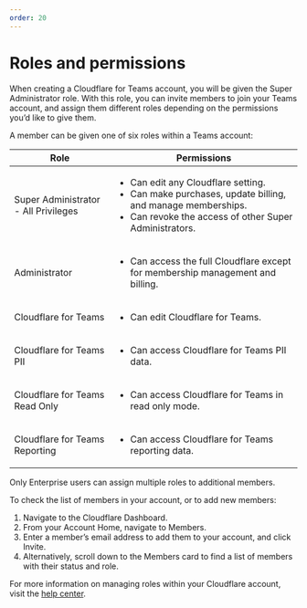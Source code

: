 ```yaml
---
order: 20
---
```


# Roles and permissions

When creating a Cloudflare for Teams account, you will be given the Super Administrator role. With this role, you can invite members to join your Teams account, and assign them different roles depending on the permissions you’d like to give them.

A member can be given one of six roles within a Teams account:

<TableWrap>

| Role | Permissions |
| ---- | ----------- |
| Super Administrator - All Privileges | <ul><li>Can edit any Cloudflare setting.</li><li>Can make purchases, update billing, and manage memberships.</li><li>Can revoke the access of other Super Administrators.</li></ul> |
| Administrator | <ul><li>Can access the full Cloudflare except for membership management and billing.</li></ul> |
| Cloudflare for Teams | <ul><li>Can edit Cloudflare for Teams.</li></ul> |
| Cloudflare for Teams PII | <ul><li>Can access Cloudflare for Teams PII data.</li></ul> |
| Cloudflare for Teams Read Only | <ul><li>Can access Cloudflare for Teams in read only mode.</li></ul> |
| Cloudflare for Teams Reporting | <ul><li>Can access Cloudflare for Teams reporting data.</li></ul> |

</TableWrap>

<Aside>

Only Enterprise users can assign multiple roles to additional members.

</Aside>

To check the list of members in your account, or to add new members:

1. Navigate to the Cloudflare Dashboard.
1. From your Account Home, navigate to Members.
1. Enter a member’s email address to add them to your account, and click Invite.
1. Alternatively, scroll down to the Members card to find a list of members with their status and role.

For more information on managing roles within your Cloudflare account, visit the [help center](https://support.cloudflare.com/hc/en-us/articles/205065067-Setting-up-Multi-User-accounts-on-Cloudflare#2K2NLky0NgEtThpHOwrgx8).
